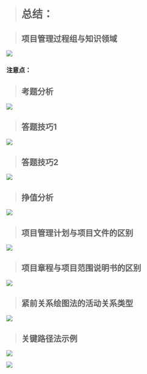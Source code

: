 

> # 总结：


> ## 项目管理过程组与知识领域

![](http://p1.bqimg.com/567571/73d2dcfdcc648f20.png)


### 注意点：







> ## 考题分析



![](http://p1.bpimg.com/567571/709e326e160fc381.jpg)







> ## 答题技巧1


![](http://p1.bpimg.com/567571/f6c49e0cf175fbe5.png)

> ## 答题技巧2

![](http://i1.piimg.com/567571/bd20e536e2aa399a.png)




> ## 挣值分析

![](http://p1.bpimg.com/567571/7e603199eded917b.png)






> ## 项目管理计划与项目文件的区别

![](http://p1.bpimg.com/567571/b3dcd7ae48360ebf.png)


> ## 项目章程与项目范围说明书的区别

![](http://i1.piimg.com/567571/289a9e70b7dceb4f.png)









> ##  紧前关系绘图法的活动关系类型

![](http://p1.bpimg.com/567571/25551f71a1e79ba7.png)




> ##  关键路径法示例

![](http://p1.bqimg.com/567571/b9b5331d293d9b63.png)














![](http://p1.bpimg.com/567571/80a31d18cf627b09.jpg)

